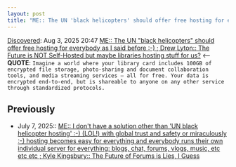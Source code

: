 ```yaml
---
layout: post
title: "ME:: The UN 'black helicopters' should offer free hosting for everybody as I said before :-) ; Drew Lyton:: The Future is NOT Self-Hosted but maybe libraries hosting stuff for us?"
---
```

[Discovered](http://rolandtanglao.com/2020/07/29/p1-blogthis-checkvist-list-links-to-blog/): Aug 3, 2025 20:47 [ME:: The UN "black helicopters" should offer free hosting for everybody as I said before :-) ; Drew Lyton:: The Future is NOT Self-Hosted but maybe libraries hosting stuff for us?](https://www.drewlyton.com/story/the-future-is-not-self-hosted/) <-- **QUOTE**: `Imagine a world where your library card includes 100GB of encrypted file storage, photo-sharing and document collaboration tools, and media streaming services — all for free. Your data is encrypted end-to-end, but is shareable to anyone on any other service through standardized protocols.`

## Previously
* July 7, 2025:: [ME:: I don't have a solution other than 'UN black helicopter hosting' :-) (LOL!) with global trust and safety or miraculously :-) hosting becomes easy for everything and everybody runs their own individual server for everything: blogs, chat, forums, vlogs, music, etc etc etc ; Kyle Kingsbury:: The Future of Forums is Lies, I Guess](https://rolandtanglao.com/2025/07/07/p2102-389-the-future-of-forums-is-lies-i-guess/)
